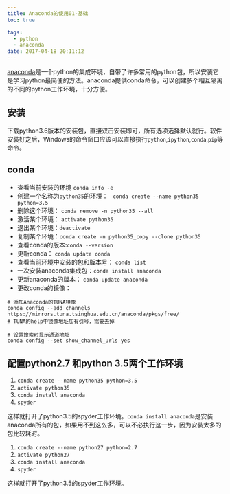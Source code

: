 ```yaml
---
title: Anaconda的使用01-基础
toc: true

tags:
  - python
  - anaconda
date: 2017-04-18 20:11:12
---
```

[anaconda](https://www.continuum.io/downloads)是一个python的集成环境，自带了许多常用的python包，所以安装它是学习python最简便的方法。anaconda提供conda命令，可以创建多个相互隔离的不同的python工作环境，十分方便。
<!--more-->
## 安装
下载python3.6版本的安装包，直接双击安装即可，所有选项选择默认就行。软件安装好之后，Windows的命令窗口应该可以直接执行`python`,`ipython`,`conda`,`pip`等命令。

## conda
- 查看当前安装的环境 `conda info -e`
- 创建一个名称为`python35`的环境： ` conda create --name python35 python=3.5`
- 删除这个环境： `conda remove -n python35 --all`
- 激活某个环境： `activate python35`
- 退出某个环境：`deactivate`
- 复制某个环境：`conda create -n python35_copy --clone python35`
- 查看conda的版本:`conda --version`
- 更新conda： `conda update conda`
- 查看当前环境中安装的包和版本号： `conda list`
- 一次安装anaconda集成包：`conda install anaconda`
- 更新anaconda的版本： `conda update anaconda`
- 更改conda的镜像：
```shell
# 添加Anaconda的TUNA镜像
conda config --add channels https://mirrors.tuna.tsinghua.edu.cn/anaconda/pkgs/free/
# TUNA的help中镜像地址加有引号，需要去掉

# 设置搜索时显示通道地址
conda config --set show_channel_urls yes
```

## 配置python2.7 和python 3.5两个工作环境
1. `conda create --name python35 python=3.5`
2. `activate python35`
3. `conda install anaconda`
4. `spyder`


这样就打开了python3.5的spyder工作环境。`conda install anaconda`是安装anaconda所有的包，如果用不到这么多，可以不必执行这一步，因为安装太多的包比较耗时。

1. `conda create --name python27 python=2.7`
2. `activate python27`
3. `conda install anaconda`
4. `spyder`


这样就打开了python3.5的spyder工作环境。
